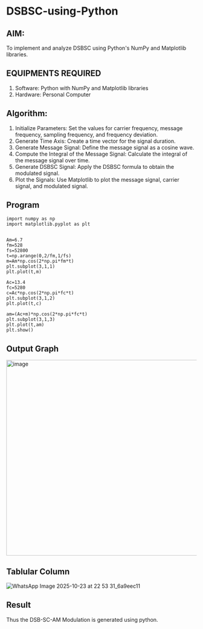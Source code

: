 # DSBSC-using-Python

## AIM:

To implement and analyze DSBSC using Python's NumPy and Matplotlib libraries. 

## EQUIPMENTS REQUIRED

1.	Software: Python with NumPy and Matplotlib libraries
2.	Hardware: Personal Computer


## Algorithm:


1.	Initialize Parameters: Set the values for carrier frequency, message frequency, sampling frequency, and frequency deviation.
2.	Generate Time Axis: Create a time vector for the signal duration.
3.	Generate Message Signal: Define the message signal as a cosine wave.
4.	Compute the Integral of the Message Signal: Calculate the integral of the message signal over time.
5.	Generate DSBSC Signal: Apply the DSBSC formula to obtain the modulated signal.
6.	Plot the Signals: Use Matplotlib to plot the message signal, carrier signal, and modulated signal.


## Program

```
import numpy as np
import matplotlib.pyplot as plt


Am=6.7
fm=528
fs=52800
t=np.arange(0,2/fm,1/fs)
m=Am*np.cos(2*np.pi*fm*t)
plt.subplot(3,1,1)
plt.plot(t,m)

Ac=13.4
fc=5280
c=Ac*np.cos(2*np.pi*fc*t)
plt.subplot(3,1,2)
plt.plot(t,c)

am=(Ac+m)*np.cos(2*np.pi*fc*t)
plt.subplot(3,1,3)
plt.plot(t,am)
plt.show()
```

## Output Graph

<img width="700" height="517" alt="image" src="https://github.com/user-attachments/assets/e5b58913-c076-40d7-bfe3-908dc9417729" />


## Tablular Column

![WhatsApp Image 2025-10-23 at 22 53 31_6a9eec11](https://github.com/user-attachments/assets/fa02393c-f6ea-4202-ad14-7153ed588e9d)



## Result

Thus the DSB-SC-AM Modulation is generated using python.

